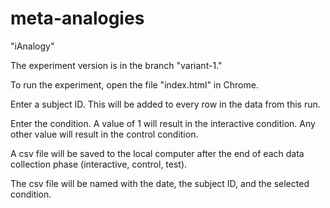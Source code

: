 # meta-analogies

"iAnalogy"

The experiment version is in the branch "variant-1."

To run the experiment, open the file "index.html" in Chrome.

Enter a subject ID.  This will be added to every row in the data from this run.

Enter the condition.  A value of 1 will result in the interactive condition.  Any other value will result in the control condition.

A csv file will be saved to the local computer after the end of each data collection phase (interactive, control, test).

The csv file will be named with the date, the subject ID, and the selected condition.
